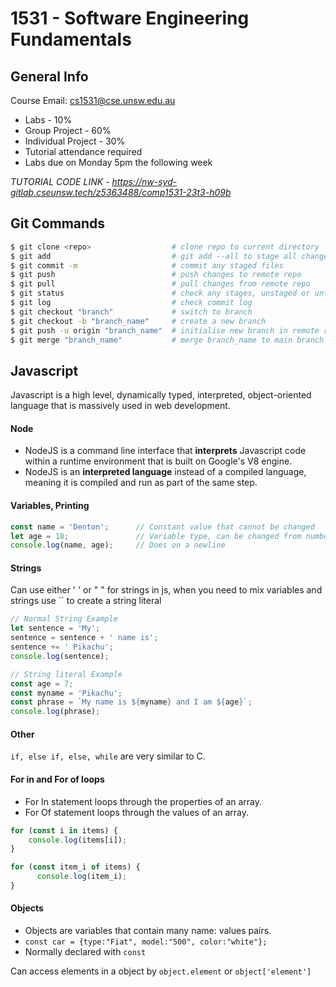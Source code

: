 # 1531 - Software Engineering Fundamentals
## General Info 
Course Email: cs1531@cse.unsw.edu.au
- Labs - 10%
- Group Project - 60%
- Individual Project - 30% 
- Tutorial attendance required  
- Labs due on Monday 5pm the following week

*TUTORIAL CODE LINK - https://nw-syd-gitlab.cseunsw.tech/z5363488/comp1531-23t3-h09b*

## Git Commands
```bash
$ git clone <repo>                  # clone repo to current directory
$ git add                           # git add --all to stage all changes
$ git commit -m                     # commit any staged files
$ git push                          # push changes to remote repo
$ git pull                          # pull changes from remote repo
$ git status                        # check any stages, unstaged or untracked files
$ git log                           # check commit log
$ git checkout "branch"             # switch to branch
$ git checkout -b "branch_name"     # create a new branch
$ git push -u origin "branch_name"  # initialise new branch in remote repo
$ git merge "branch_name"           # merge branch_name to main branch 
```    

## Javascript 
Javascript is a high level, dynamically typed, interpreted, object-oriented language that is massively used in web development.


#### Node
- NodeJS is a command line interface that **interprets** Javascript code within a runtime environment that is built on Google's V8 engine. 
- NodeJS is an **interpreted language** instead of a compiled language, meaning it is compiled and run as part of the same step.
 
#### Variables, Printing
```js
const name = 'Denton';      // Constant value that cannot be changed
let age = 18;               // Variable type, can be changed from numbers to strings etc. 
console.log(name, age);     // Does on a newline
```

#### Strings
Can use either ' ' or " " for strings in js, when you need to mix variables and strings use `` to create a string literal
```js
// Normal String Example
let sentence = 'My';
sentence = sentence + ' name is';
sentence += ' Pikachu';
console.log(sentence);

// String literal Example  
const age = 7;
const myname = 'Pikachu';
const phrase = `My name is ${myname} and I am ${age}`;
console.log(phrase);
```

#### Other 
`if, else if, else, while` are very similar to C.

#### For in and For of loops
- For In statement loops through the properties of an array. 
- For Of statement loops through the values of an array.
```js
for (const i in items) {
    console.log(items[i]);
}

for (const item_i of items) {
      console.log(item_i);
}
```
#### Objects
- Objects are variables that contain many name: values pairs.
- `const car = {type:"Fiat", model:"500", color:"white"};`
- Normally declared with `const`

Can access elements in a object by `object.element` or `object['element']`

